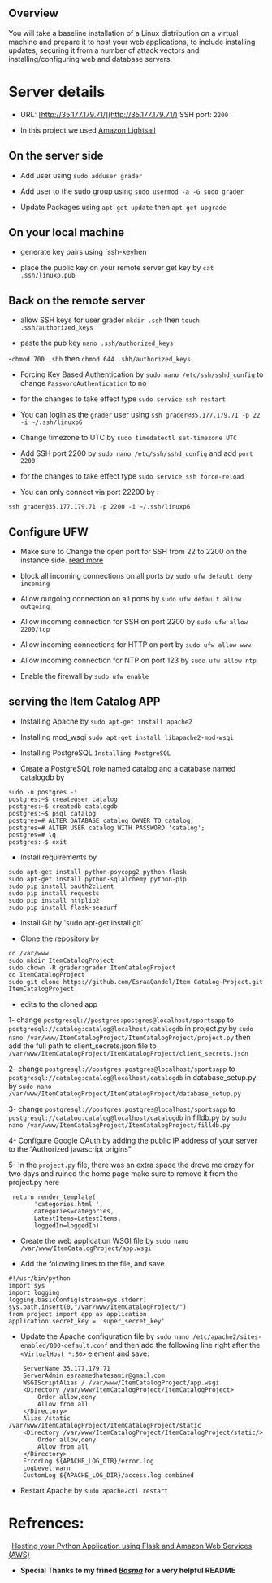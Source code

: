## Overview 

You will take a baseline installation of a Linux distribution on a virtual machine and prepare it to host your web applications, to include installing updates, securing it from a number of attack vectors and installing/configuring web and database servers.

# Server details

- URL: [http://35.177.179.71/](http://35.177.179.71/)
SSH port: `2200`

- In this project we used [Amazon Lightsail](https://lightsail.aws.amazon.com/) 

## On the server side 

- Add user
using `sudo adduser grader`

- Add user to the sudo group 
using `sudo usermod -a -G sudo grader`

- Update Packages 
using `apt-get update` then `apt-get upgrade`


## On your local machine 

- generate key pairs using `ssh-keyhen 

- place the public key on your remote server 
get key by `cat .ssh/linuxp.pub` 


## Back on the remote server 

- allow SSH keys for user grader
`mkdir .ssh` then `touch .ssh/authorized_keys`

- paste the pub key `nano .ssh/authorized_keys`  

-`chmod 700 .shh` then `chmod 644 .shh/authorized_keys`

- Forcing Key Based Authentication 
by `sudo nano /etc/ssh/sshd_config` to change 
`PasswordAuthentication` to no 

- for the changes to take effect type `sudo service ssh restart`

- You can login as the `grader` user using 
`ssh grader@35.177.179.71 -p 22 -i ~/.ssh/linuxp6`

- Change timezone to UTC by `sudo timedatectl set-timezone UTC`

- Add SSH port 2200 by `sudo nano /etc/ssh/sshd_config` and add `port 2200`

- for the changes to take effect type `sudo service ssh force-reload`

- You can only connect via port 22200 by :

`ssh grader@35.177.179.71 -p 2200 -i ~/.ssh/linuxp6`


## Configure UFW 

- Make sure to Change the open port for SSH from 22 to 2200 on the instance side. [read more](https://stackoverflow.com/questions/47342988/aws-ssh-port-timeout-after-changing-port-number)

- block all incoming connections on all ports by `sudo ufw default deny incoming`

- Allow outgoing connection on all ports by `sudo ufw default allow outgoing`

- Allow incoming connection for SSH on port 2200 by `sudo ufw allow 2200/tcp`

- Allow incoming connections for HTTP on port by `sudo ufw allow www`

- Allow incoming connection for NTP on port 123 by `sudo ufw allow ntp`

- Enable the firewall by `sudo ufw enable`

## serving the Item Catalog APP 

- Installing Apache by `sudo apt-get install apache2`

- Installing mod_wsgi `sudo apt-get install libapache2-mod-wsgi`

- Installing PostgreSQL `Installing PostgreSQL` 

- Create a PostgreSQL role named catalog and a database named catalogdb by 

```
sudo -u postgres -i
postgres:~$ createuser catalog
postgres:~$ createdb catalogdb
postgres:~$ psql catalog
postgres=# ALTER DATABASE catalog OWNER TO catalog;
postgres=# ALTER USER catalog WITH PASSWORD 'catalog';
postgres=# \q
postgres:~$ exit

```

- Install requirements by 

```
sudo apt-get install python-psycopg2 python-flask
sudo apt-get install python-sqlalchemy python-pip
sudo pip install oauth2client
sudo pip install requests
sudo pip install httplib2
sudo pip install flask-seasurf
```

- Install Git by 'sudo apt-get install git`

- Clone the repository by 
```
cd /var/www
sudo mkdir ItemCatalogProject
sudo chown -R grader:grader ItemCatalogProject
cd ItemCatalogProject
sudo git clone https://github.com/EsraaQandel/Item-Catalog-Project.git ItemCatalogProject
```

- edits to the cloned app 

1- change `postgresql://postgres:postgres@localhost/sportsapp` to `postgresql://catalog:catalog@localhost/catalogdb` in project.py
by `sudo nano /var/www/ItemCatalogProject/ItemCatalogProject/project.py` then add the full path to client_secrets.json file  to `/var/www/ItemCatalogProject/ItemCatalogProject/client_secrets.json`

2- change `postgresql://postgres:postgres@localhost/sportsapp` to `postgresql://catalog:catalog@localhost/catalogdb` in database_setup.py
by `sudo nano /var/www/ItemCatalogProject/ItemCatalogProject/database_setup.py`

3- change `postgresql://postgres:postgres@localhost/sportsapp` to `postgresql://catalog:catalog@localhost/catalogdb` in filldb.py
by `sudo nano /var/www/ItemCatalogProject/ItemCatalogProject/filldb.py`

4- Configure Google OAuth by adding the public IP address of your server to the “Authorized javascript origins”

5- In the `project.py` file, there was an extra space the drove me crazy for two days and ruined the home page make sure to remove it from  the project.py here

 ```  
  return render_template(
        'categories.html ',
        categories=categories,
        LatestItems=LatestItems,
        loggedIn=loggedIn)
```

- Create the web application WSGI file by `sudo nano /var/www/ItemCatalogProject/app.wsgi`

- Add the following lines to the file, and save 

```
#!/usr/bin/python
import sys 
import logging
logging.basicConfig(stream=sys.stderr)
sys.path.insert(0,"/var/www/ItemCatalogProject/")
from project import app as application
application.secret_key = 'super_secret_key'

```

- Update the Apache configuration file by `sudo nano /etc/apache2/sites-enabled/000-default.conf`
and then add the following line right after the `<VirtualHost *:80>` element and save:

```
    ServerName 35.177.179.71
	ServerAdmin esraamedhatesamir@gmail.com
	WSGIScriptAlias / /var/www/ItemCatalogProject/app.wsgi
	<Directory /var/www/ItemCatalogProject/ItemCatalogProject>
		Order allow,deny
		Allow from all
	</Directory>
	Alias /static /var/www/ItemCatalogProject/ItemCatalogProject/static
	<Directory /var/www/ItemCatalogProject/ItemCatalogProject/static/>
		Order allow,deny
		Allow from all
	</Directory>
	ErrorLog ${APACHE_LOG_DIR}/error.log
	LogLevel warn
	CustomLog ${APACHE_LOG_DIR}/access.log combined
```

- Restart Apache by `sudo apache2ctl restart` 


# Refrences:

-[Hosting your Python Application using Flask and Amazon Web Services (AWS)](http://amunategui.github.io/idea-to-pitch/)
- **Special Thanks to my frined *[Basma](https://github.com/basmaashouur)* for a very helpful README**

